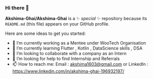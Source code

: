 ### Hi there 👋

**Akshima-Ghai/Akshima-Ghai** is a ✨ _special_ ✨ repository because its `README.md` (this file) appears on your GitHub profile.

Here are some ideas to get you started:

- 🔭 I’m currently working as a Mentee under WooTech Organisation
- 🌱 I’m currently learning Flutter , Kotlin , DataScience skills , DSA
- 👯 I’m looking to collaborate with a company as an Intern
- 🤔 I’m looking for help to find Internship and Referrals
- 📫 How to reach me: Email : akshima1603@gmail.com or LinkedIn : https://www.linkedin.com/in/akshima-ghai-196932197/

